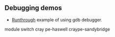 ## Debugging demos ##

* [Runthrough](runthrough.md) example of using gdb debugger.


module switch cray pe-haswell craype-sandybridge

